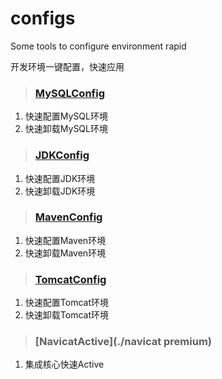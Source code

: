 # configs
Some tools to configure environment rapid

开发环境一键配置，快速应用
> ### [MySQLConfig](./mysql)
1. 快速配置MySQL环境
2. 快速卸载MySQL环境

> ### [JDKConfig](./java)
1. 快速配置JDK环境
2. 快速卸载JDK环境

> ### [MavenConfig](./maven)
1. 快速配置Maven环境
2. 快速卸载Maven环境

> ### [TomcatConfig](./tomcat)
1. 快速配置Tomcat环境
2. 快速卸载Tomcat环境

> ### [NavicatActive](./navicat premium)
1. 集成核心快速Active